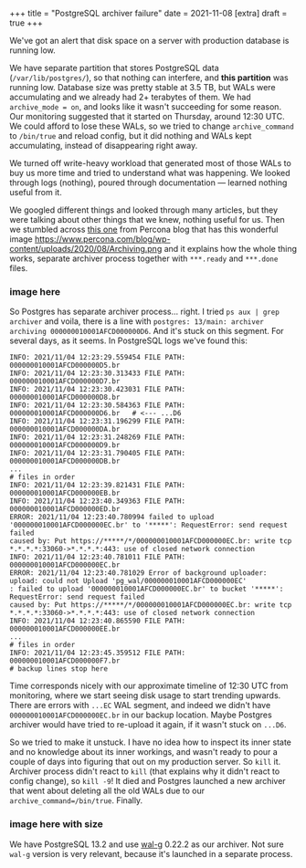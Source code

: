 +++
title = "PostgreSQL archiver failure"
date = 2021-11-08
[extra]
draft = true
+++

We've got an alert that disk space on a server with production database is
running low.

We have separate partition that stores PostgreSQL data (`/var/lib/postgres/`),
so that nothing can interfere, and **this partition** was running low. Database
size was pretty stable at 3.5 TB, but WALs were accumulating and we already had
2+ terabytes of them. We had `archive_mode = on`, and looks like it wasn't
succeeding for some reason. Our monitoring suggested that it started on
Thursday, around 12:30 UTC. We could afford to lose these WALs, so we tried to
change `archive_command` to `/bin/true` and reload config, but it did nothing
and WALs kept accumulating, instead of disappearing right away.

We turned off write-heavy workload that generated most of those WALs to buy us
more time and tried to understand what was happening. We looked through logs
(nothing), poured through documentation — learned nothing useful from it.

We googled different things and looked through many articles, but they were
talking about other things that we knew, nothing useful for us. Then we stumbled
across [this
one](https://www.percona.com/blog/2020/09/09/why-postgresql-wal-archival-is-slow/
) from Percona blog that has this wonderful image
https://www.percona.com/blog/wp-content/uploads/2020/08/Archiving.png and it
explains how the whole thing works, separate archiver process together with
`***.ready` and `***.done` files.

### image here

So Postgres has separate archiver process... right. I tried `ps aux | grep
archiver` and voila, there is a line with `postgres: 13/main: archiver archiving
000000010001AFCD000000D6`. And it's stuck on this segment. For several days, as
it seems. In PostgreSQL logs we've found this:

```
INFO: 2021/11/04 12:23:29.559454 FILE PATH: 000000010001AFCD000000D5.br
INFO: 2021/11/04 12:23:30.313433 FILE PATH: 000000010001AFCD000000D7.br
INFO: 2021/11/04 12:23:30.423031 FILE PATH: 000000010001AFCD000000D8.br
INFO: 2021/11/04 12:23:30.584363 FILE PATH: 000000010001AFCD000000D6.br   # <--- ...D6
INFO: 2021/11/04 12:23:31.196299 FILE PATH: 000000010001AFCD000000DA.br
INFO: 2021/11/04 12:23:31.248269 FILE PATH: 000000010001AFCD000000D9.br
INFO: 2021/11/04 12:23:31.790405 FILE PATH: 000000010001AFCD000000DB.br
...                                                                       # files in order
INFO: 2021/11/04 12:23:39.821431 FILE PATH: 000000010001AFCD000000EB.br
INFO: 2021/11/04 12:23:40.349363 FILE PATH: 000000010001AFCD000000ED.br
ERROR: 2021/11/04 12:23:40.780994 failed to upload '000000010001AFCD000000EC.br' to '*****': RequestError: send request failed
caused by: Put https://*****/*/000000010001AFCD000000EC.br: write tcp *.*.*.*:33060->*.*.*.*:443: use of closed network connection
INFO: 2021/11/04 12:23:40.781011 FILE PATH: 000000010001AFCD000000EC.br
ERROR: 2021/11/04 12:23:40.781029 Error of background uploader: upload: could not Upload 'pg_wal/000000010001AFCD000000EC'
: failed to upload '000000010001AFCD000000EC.br' to bucket '*****': RequestError: send request failed
caused by: Put https://*****/*/000000010001AFCD000000EC.br: write tcp *.*.*.*:33060->*.*.*.*:443: use of closed network connection
INFO: 2021/11/04 12:23:40.865590 FILE PATH: 000000010001AFCD000000EE.br 
...                                                                       # files in order
INFO: 2021/11/04 12:23:45.359512 FILE PATH: 000000010001AFCD000000F7.br
# backup lines stop here
```

Time corresponds nicely with our approximate timeline of 12:30 UTC from
monitoring, where we start seeing disk usage to start trending upwards. There
are errors with `...EC` WAL segment, and indeed we didn't have
`000000010001AFCD000000EC.br` in our backup location. Maybe Postgres archiver
would have tried to re-upload it again, if it wasn't stuck on `...D6`.

So we tried to make it unstuck. I have no idea how to inspect its inner state
and no knowledge about its inner workings, and wasn't ready to pour a couple of
days into figuring that out on my production server. So `kill` it. Archiver
process didn't react to `kill` (that explains why it didn't react to config
change), so `kill -9`! It died and Postgres launched a new archiver that went
about deleting all the old WALs due to our `archive_command=/bin/true`. Finally.

### image here with size

We have PostgreSQL 13.2 and use [wal-g](https://github.com/wal-g/wal-g) 0.22.2
as our archiver. Not sure `wal-g` version is very relevant, because it's
launched in a separate process.
